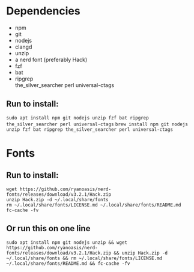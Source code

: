 <h1>Dependencies</h1>

<ul>
<li>npm</li>
<li>git</li>
<li>nodejs</li>
<li>clangd</li>
<li>unzip</li>
<li>a nerd font (preferably Hack)</li>
<li>fzf</li>
<li>bat</li>
<li>ripgrep</li>
</li>the_silver_searcher</li>
</li>perl</li>
</li>universal-ctags</li>
</ul>

<h2>Run to install:</h2>
<code>sudo apt install npm git nodejs unzip fzf bat ripgrep the_silver_searcher perl universal-ctags</code>
<code>brew install npm git nodejs unzip fzf bat ripgrep the_silver_searcher perl universal-ctags</code>

<h1>Fonts</h1>

<h2>Run to install:</h2>
<pre><code>wget https://github.com/ryanoasis/nerd-fonts/releases/download/v3.2.1/Hack.zip
unzip Hack.zip -d ~/.local/share/fonts
rm ~/.local/share/fonts/LICENSE.md ~/.local/share/fonts/README.md
fc-cache -fv</code></pre>

<h2>Or run this on one line</h2>
<code>sudo apt install npm git nodejs unzip && wget https://github.com/ryanoasis/nerd-fonts/releases/download/v3.2.1/Hack.zip && unzip Hack.zip -d ~/.local/share/fonts && rm ~/.local/share/fonts/LICENSE.md ~/.local/share/fonts/README.md && fc-cache -fv</code>

